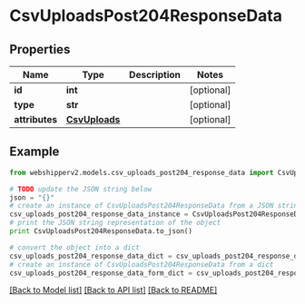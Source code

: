 # CsvUploadsPost204ResponseData


## Properties
Name | Type | Description | Notes
------------ | ------------- | ------------- | -------------
**id** | **int** |  | [optional] 
**type** | **str** |  | [optional] 
**attributes** | [**CsvUploads**](CsvUploads.md) |  | [optional] 

## Example

```python
from webshipperv2.models.csv_uploads_post204_response_data import CsvUploadsPost204ResponseData

# TODO update the JSON string below
json = "{}"
# create an instance of CsvUploadsPost204ResponseData from a JSON string
csv_uploads_post204_response_data_instance = CsvUploadsPost204ResponseData.from_json(json)
# print the JSON string representation of the object
print CsvUploadsPost204ResponseData.to_json()

# convert the object into a dict
csv_uploads_post204_response_data_dict = csv_uploads_post204_response_data_instance.to_dict()
# create an instance of CsvUploadsPost204ResponseData from a dict
csv_uploads_post204_response_data_form_dict = csv_uploads_post204_response_data.from_dict(csv_uploads_post204_response_data_dict)
```
[[Back to Model list]](../README.md#documentation-for-models) [[Back to API list]](../README.md#documentation-for-api-endpoints) [[Back to README]](../README.md)


